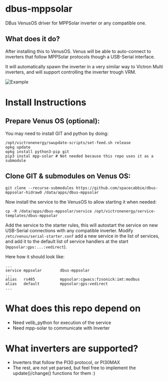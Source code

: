 # dbus-mppsolar

DBus VenusOS driver for MPPSolar inverter or any compatible one.

## What does it do?

After installing this to VenusOS. Venus will be able to auto-connect
to inverters that follow MPPSolar protocols though a USB-Serial interface.

It will automatically spawn the inverter in a very similar way to Victron
Multi inverters, and will support controlling the inverter trough VRM.

![Example](image.png)

# Install Instructions

## Prepare Venus OS (optional):

You may need to install GIT and python by doing:

```
/opt/victronenergy/swupdate-scripts/set-feed.sh release 
opkg update
opkg install python3-pip git
pip3 instal mpp-solar # Not needed because this repo uses it as a submodule
```

## Clone GIT & submodules on Venus OS:

```
git clone --recurse-submodules https://github.com/spacecabbie/dbus-mppsolar-hidraw0 /data/apps/dbus-mppsolar

```

Now install the service to the VenusOS to allow starting it when needed:
```
cp -R /data/apps/dbus-mppsolar/service /opt/victronenergy/service-templates/dbus-mppsolar
```

Add the service to the starter rules, this will autostart the service on new USB-Serial connections with any compatible inverter. Modify `/etc/venus/serial-starter.conf` add a new service in the list of services, and add it to the default list of service handlers at the start (`mppsolar:gps:...:vedirect`).

Here how it should look like:
```
...
service mppsolar        dbus-mppsolar
...
alias   rs485           mppsolar:cgwacs:fzsonick:imt:modbus
alias   default         mppsolar:gps:vedirect 
...
```

# What does this repo depend on

  * Need velib_python for execution of the service
  * Need mpp-solar to communicate with Inverter


# What inverters are supported?

  * Inverters that follow the PI30 protocol, or PI30MAX
  * The rest, are not yet parsed, but feel free to implement the update()/change() functions for them :)
